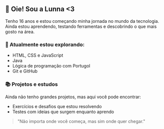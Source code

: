## 👋 Oie! Sou a Lunna <3

Tenho 16 anos e estou começando minha jornada no mundo da tecnologia. Ainda estou aprendendo, testando ferramentas e descobrindo o que mais gosto na área.

### 🚀 Atualmente estou explorando:
-  HTML, CSS e JavaScript
-  Java
-  Lógica de programação com Portugol
-  Git e GitHub

### 📚 Projetos e estudos
Ainda não tenho grandes projetos, mas aqui você pode encontrar:
- Exercícios e desafios que estou resolvendo
- Testes com ideias que surgem enquanto aprendo

> "Não importa onde você começa, mas sim onde quer chegar."
